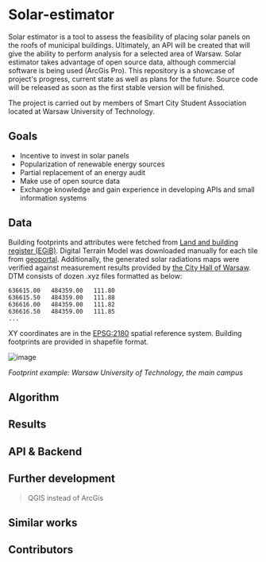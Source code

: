 # Solar-estimator
Solar estimator is a tool to assess the feasibility of placing solar panels on the roofs of municipal buildings. Ultimately, an API will be created that will give the ability to perform analysis for a selected area of Warsaw. Solar estimator takes advantage of open source data, although commercial software is being used (ArcGis Pro). This repository is a showcase of project's progress, current state as well as plans for the future. Source code will be released as soon as the first stable version will be finished. 

The project is carried out by members of Smart City Student Association located at Warsaw University of Technology.

## Goals
- Incentive to invest in solar panels
- Popularization of renewable energy sources
- Partial replacement of an energy audit
- Make use of open source data
- Exchange knowledge and gain experience in developing APIs and small information systems

## Data
Building footprints and attributes were fetched from [Land and building register (EGiB)](https://www.geoportal.gov.pl/dane/dane-ewidencyjne). Digital Terrain Model was downloaded manually for each tile from [geoportal](https://mapy.geoportal.gov.pl/imap/Imgp_2.html?gpmap=gp0). Additionally, the generated solar radiations maps were verified against measurement results provided by [the City Hall of Warsaw](http://mapa.um.warszawa.pl/mapaApp1/mapa?service=mapa_oze&L=en&X=7500996.700511402&Y=5787301.194500495&S=12&O=0&T=402180041a0000x01&komunikat=off). DTM consists of dozen .xyz files formatted as below:

    636615.00	484359.00	111.80
    636615.50	484359.00	111.88
    636616.00	484359.00	111.82
    636616.50	484359.00	111.85
    ...

XY coordinates are in the [EPSG:2180](https://spatialreference.org/ref/epsg/etrs89-poland-cs92/) spatial reference system. Building footprints are provided in shapefile format.


![image](https://user-images.githubusercontent.com/50464859/144933003-470858c5-34d7-4471-b92e-5f48164b47db.png)

*Footprint example: Warsaw University of Technology, the main campus*

## Algorithm


## Results
## API & Backend
## Further development
> QGIS instead of ArcGis
## Similar works
## Contributors

